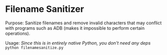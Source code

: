 # Filename Sanitizer

Purpose: Sanitize filenames and remove invalid characters that may conflict with programs such as ADB (makes it impossible to perform certain operations).

Usage:
*Since this is in entirely native Python, you don't need any deps*
`python filenamesanitize.py`
